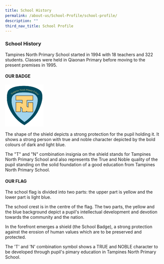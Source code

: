 ```yaml
---
title: School History
permalink: /about-us/School-Profile/school-profile/
description: ""
third_nav_title: School Profile
---
```

### **School History**

Tampines North Primary School started in 1994 with 18 teachers and 322 students. Classes were held in Qiaonan Primary before moving to the present premises in 1995.


#### **OUR BADGE**

<img src="/images/Our%20Badge.png" 
     style="width:25%">

The shape of the shield depicts a strong protection for the pupil holding it. It shows a strong person with true and noble character depicted by the bold colours of dark and light blue.

The "T" and "N" combination insignia on the shield stands for Tampines North Primary School and also represents the True and Noble quality of the pupil standing on the solid foundation of a good education from Tampines North Primary School.

#### **OUR FLAG**

The school flag is divided into two parts: the upper part is yellow and the lower part is light blue.

The school crest is in the centre of the flag. The two parts, the yellow and the blue background depict a pupil's intellectual development and devotion towards the community and the nation.

In the forefront emerges a shield (the School Badge), a strong protection against the erosion of human values which are to be preserved and protected.

The 'T' and 'N' combination symbol shows a TRUE and NOBLE character to be developed through pupil's pimary education in Tampines North Primary School.